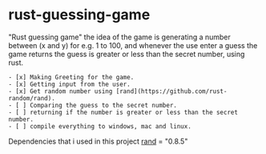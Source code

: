 # rust-guessing-game

"Rust guessing game" the idea of the game is generating a number between (x and y) for e.g. 1 to 100, and whenever the use enter a guess the game returns the guess is greater or less than the secret number, using rust.

```
- [x] Making Greeting for the game.
- [x] Getting input from the user.
- [x] Get random number using [rand](https://github.com/rust-random/rand).
- [ ] Comparing the guess to the secret number.
- [ ] returning if the number is greater or less than the secret number.
- [ ] compile everything to windows, mac and linux.

```


Dependencies that i used in this project
[rand](https://github.com/rust-random/rand) = "0.8.5"
